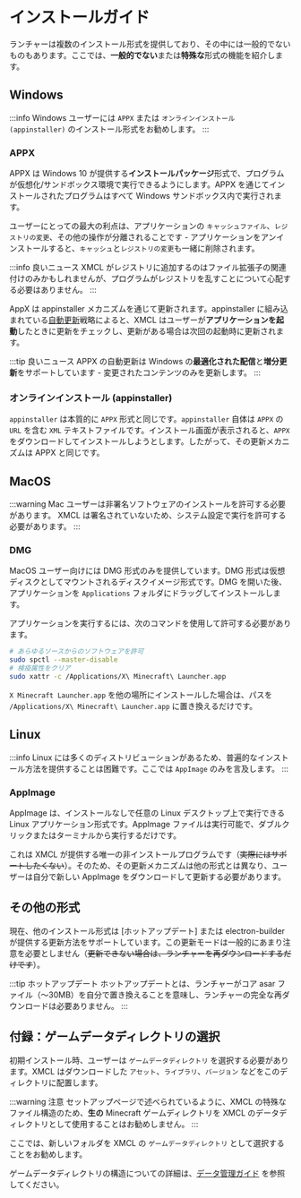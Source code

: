 # インストールガイド

ランチャーは複数のインストール形式を提供しており、その中には一般的でないものもあります。ここでは、**一般的でない**または**特殊な**形式の機能を紹介します。

## Windows

:::info
Windows ユーザーには `APPX` または `オンラインインストール (appinstaller)` のインストール形式をお勧めします。
:::

### APPX

APPX は Windows 10 が提供する**インストールパッケージ**形式で、プログラムが仮想化/サンドボックス環境で実行できるようにします。APPX を通じてインストールされたプログラムはすべて Windows サンドボックス内で実行されます。

ユーザーにとっての最大の利点は、アプリケーションの `キャッシュファイル`、`レジストリの変更`、その他の操作が分離されることです - アプリケーションをアンインストールすると、`キャッシュ`と`レジストリの変更`も一緒に削除されます。

:::info 良いニュース
XMCL がレジストリに追加するのはファイル拡張子の関連付けのみかもしれませんが、プログラムがレジストリを乱すことについて心配する必要はありません。
:::

AppX は appinstaller メカニズムを通じて更新されます。appinstaller に組み込まれている[自動更新](https://learn.microsoft.com/en-us/windows/msix/app-installer/auto-update-and-repair--overview#automatic-updates)戦略によると、XMCL はユーザーが**アプリケーションを起動**したときに更新をチェックし、更新がある場合は次回の起動時に更新されます。

:::tip 良いニュース
APPX の自動更新は Windows の**最適化された配信**と**増分更新**をサポートしています - 変更されたコンテンツのみを更新します。
:::

### オンラインインストール (appinstaller)

`appinstaller` は本質的に `APPX` 形式と同じです。`appinstaller` 自体は `APPX` の `URL` を含む `XML` テキストファイルです。インストール画面が表示されると、`APPX` をダウンロードしてインストールしようとします。したがって、その更新メカニズムは APPX と同じです。

## MacOS

:::warning
Mac ユーザーは非署名ソフトウェアのインストールを許可する必要があります。
XMCL は署名されていないため、システム設定で実行を許可する必要があります。
:::

### DMG

MacOS ユーザー向けには DMG 形式のみを提供しています。DMG 形式は仮想ディスクとしてマウントされるディスクイメージ形式です。DMG を開いた後、アプリケーションを `Applications` フォルダにドラッグしてインストールします。

アプリケーションを実行するには、次のコマンドを使用して許可する必要があります。

```sh
# あらゆるソースからのソフトウェアを許可
sudo spctl --master-disable
# 検疫属性をクリア
sudo xattr -c /Applications/X\ Minecraft\ Launcher.app
```

`X Minecraft Launcher.app` を他の場所にインストールした場合は、パスを `/Applications/X\ Minecraft\ Launcher.app` に置き換えるだけです。

## Linux

:::info
Linux には多くのディストリビューションがあるため、普遍的なインストール方法を提供することは困難です。ここでは `AppImage` のみを言及します。
:::

### AppImage

AppImage は、インストールなしで任意の Linux デスクトップ上で実行できる Linux アプリケーション形式です。AppImage ファイルは実行可能で、ダブルクリックまたはターミナルから実行するだけです。

これは XMCL が提供する唯一の非インストールプログラムです（~~実際にはサポートしたくない~~）。そのため、その更新メカニズムは他の形式とは異なり、ユーザーは自分で新しい AppImage をダウンロードして更新する必要があります。

## その他の形式

現在、他のインストール形式は [ホットアップデート] または electron-builder が提供する更新方法をサポートしています。この更新モードは一般的にあまり注意を必要としません（~~更新できない場合は、ランチャーを再ダウンロードするだけです~~）。

:::tip ホットアップデート
ホットアップデートとは、ランチャーがコア asar ファイル（〜30MB）を自分で置き換えることを意味し、ランチャーの完全な再ダウンロードは必要ありません。
:::

## 付録：ゲームデータディレクトリの選択

初期インストール時、ユーザーは `ゲームデータディレクトリ` を選択する必要があります。XMCL はダウンロードした `アセット`、`ライブラリ`、`バージョン` などをこのディレクトリに配置します。

:::warning 注意
セットアップページで述べられているように、XMCL の特殊なファイル構造のため、**生の** Minecraft ゲームディレクトリを XMCL のデータディレクトリとして使用することはお勧めしません。
:::

ここでは、新しいフォルダを XMCL の `ゲームデータディレクトリ` として選択することをお勧めします。

ゲームデータディレクトリの構造についての詳細は、[データ管理ガイド](/jp/guide/manage.md#minecraft-related-data) を参照してください。
